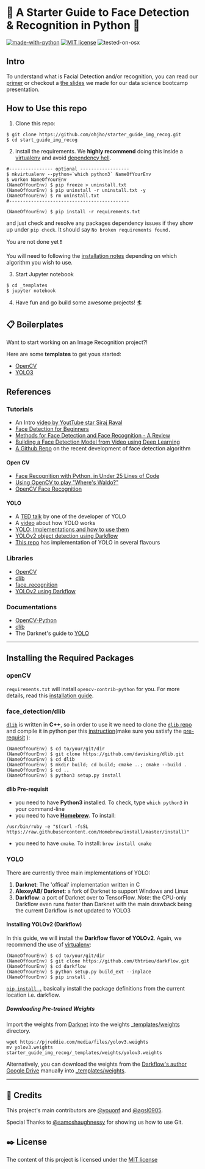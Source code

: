 # :rocket: A Starter Guide to Face Detection & Recognition in Python :snake:

[![made-with-python](https://img.shields.io/badge/Made%20with-Python-1f425f.svg)](https://www.python.org/)
[![MIT license](https://img.shields.io/badge/License-MIT-blue.svg)](https://lbesson.mit-license.org/)
![tested-on-osx](https://img.shields.io/badege/Tested%20on-OSX-lightgrey.svg)

## Intro
To understand what is Facial Detection and/or recognition, you can read our [primer](_text_files/primer.md) or checkout a [the slides]() we made for our data science bootcamp presentation.

## How to Use this repo
1. Clone this repo:
```
$ git clone https://github.com/ohjho/starter_guide_img_recog.git
$ cd start_guide_img_recog
```
2. install the requirements. We **highly recommend** doing this inside a [virtualenv][url_virtualenv] and avoid [dependency hell](https://medium.com/knerd/the-nine-circles-of-python-dependency-hell-481d53e3e025).  
```
#---------------- optional ------------------
$ mkvirtualenv --python=`which python3` NameOfYourEnv
$ workon NameOfYourEnv
(NameOfYourEnv) $ pip freeze > uninstall.txt
(NameOfYourEnv) $ pip uninstall -r uninstall.txt -y
(NameOfYourEnv) $ rm uninstall.txt
#--------------------------------------------

(NameOfYourEnv) $ pip install -r requirements.txt
```
and just check and resolve any packages dependency issues if they show up under `pip check`. It should say `No broken requirements found.`  

You are not done yet :exclamation:  

You will need to following the [installation notes](#installing-the-required-packages) depending on which algorithm you wish to use.

3. Start Jupyter notebook
```
$ cd _templates
$ jupyter notebook
```
4. Have fun and go build some awesome projects! :surfer:

## :clipboard: Boilerplates
Want to start working on an Image Recognition project?!

Here are some **templates** to get yous started:
* [OpenCV](_templates/opencv_facedetection.ipynb)
* [YOLO3]()

## References
### Tutorials
* An Intro [video by YoutTube star Siraj Raval](https://www.youtube.com/watch?v=4eIBisqx9_g&amp=&t=1116s)
* [Face Detection for Beginners](https://towardsdatascience.com/face-detection-for-beginners-e58e8f21aad9)
* [Methods for Face Detection and Face Recognition - A Review](https://medium.com/beesightsoft/methods-for-face-detection-and-face-recognition-a-review-57e73af1d67)
* [Building a Face Detection Model from Video using Deep Learning](https://www.analyticsvidhya.com/blog/2018/12/introduction-face-detection-video-deep-learning-python/)
* [A Github Repo](https://github.com/llSourcell/YOLO_Object_Detection/blob/master/YOLO%20Object%20Detection.ipynb) on the recent development of face detection algorithm
#### Open CV
* [Face Recognition with Python, in Under 25 Lines of Code](https://realpython.com/face-recognition-with-python/)
* [Using OpenCV to play "Where's Waldo?"](https://machinelearningmastery.com/using-opencv-python-and-template-matching-to-play-wheres-waldo/)
* [OpenCV Face Recognition](https://www.pyimagesearch.com/2018/09/24/opencv-face-recognition/)
#### YOLO
* A [TED talk](https://www.youtube.com/watch?v=Cgxsv1riJhI) by one of the developer of YOLO
* A [video](https://www.youtube.com/watch?v=NM6lrxy0bxs) about how YOLO works
* [YOLO: Implementations and how to use them](https://medium.com/@monocasero/object-detection-with-yolo-implementations-and-how-to-use-them-5da928356035)
* [YOLOv2 object detection using Darkflow](https://towardsdatascience.com/yolov2-object-detection-using-darkflow-83db6aa5cf5f)
* [This repo](https://github.com/fountainhead-gq/YOLO_Collection) has implementation of YOLO in several flavours

### Libraries
* [OpenCV](https://opencv.org/)
* [dlib][url_dlib]
* [face_recognition][url_facerecog]
* [YOLOv2 using Darkflow][url_darkflow]

### Documentations
* [OpenCV-Python](https://opencv-python-tutroals.readthedocs.io/en/latest/py_tutorials/py_tutorials.html)
* [dlib](http://dlib.net/)
* The Darknet's guide to [YOLO](https://pjreddie.com/darknet/yolo/)

---

## Installing the Required Packages
### openCV
`requirements.txt` will install `opencv-contrib-python` for you. For more details, read this [installation guide](https://www.pyimagesearch.com/2018/09/19/pip-install-opencv/).
### face_detection/dlib
[`dlib`][url_dlib] is written in **C++**, so in order to use it we need to clone the [`dlib` repo][url_dlib] and compile it in python per this [instruction][url_dlib_installnote](make sure you satisfy the [pre-requisit](#dlib-pre-requisit) ):
```
(NameOfYourEnv) $ cd to/your/git/dir
(NameOfYourEnv) $ git clone https://github.com/davisking/dlib.git
(NameOfYourEnv) $ cd dlib
(NameOfYourEnv) $ mkdir build; cd build; cmake ..; cmake --build .
(NameOfYourEnv) $ cd ..
(NameOfYourEnv) $ python3 setup.py install
```
#### dlib Pre-requisit
* you need to have **Python3** installed. To check, type `which python3` in your command-line
* you need to have [**Homebrew**](https://brew.sh/). To install:
```
/usr/bin/ruby -e "$(curl -fsSL https://raw.githubusercontent.com/Homebrew/install/master/install)"
```
* you need to have `cmake`. To install: `brew install cmake`
### YOLO
There are currently three main implementations of YOLO:
1. **Darknet**: The 'offical' implementation written in C
2. **AlexeyAB/ Darknet**:  a fork of Darknet to support Windows and Linux
3. **Darkflow**: a port of Darknet over to TensorFlow.
   _Note_: the CPU-only Darkflow even runs faster than Darknet with the main drawback being the current Darkflow is not updated to YOLO3
#### Installing YOLOv2 (Darkflow)
In this guide, we will install the **Darkflow flavor of YOLOv2**. Again, we recommend the use of [virtualenv][url_virtualenv]:   
```
(NameOfYourEnv) $ cd to/your/git/dir
(NameOfYourEnv) $ git clone https://github.com/thtrieu/darkflow.git
(NameOfYourEnv) $ cd darkflow
(NameOfYourEnv) $ python setup.py build_ext --inplace
(NameOfYourEnv) $ pip install .
```

[`pip install .`](https://askubuntu.com/questions/1067372/what-does-pip-install-dot-mean) basically install the package definitions from the current location i.e. darkflow.

##### Downloading Pre-trained Weights
Import the weights from [Darknet](https://pjreddie.com/darknet/yolo/) into the weights [_templates/weights](_templates/weights) directory.
```
wget https://pjreddie.com/media/files/yolov3.weights
mv yolov3.weights starter_guide_img_recog/_templates/weights/yolov3.weights
```

Alternatively, you can download the weights from the [Darkflow's author Google Drive](https://drive.google.com/drive/folders/0B1tW_VtY7onidEwyQ2FtQVplWEU) manually into [_templates/weights](_templates/weights).

---

## :pray: Credits
This project's main contributors are [@youonf](https://github.com/youonf) and [@agsl0905](https://github.com/agsl0905).

Special Thanks to [@samoshaughnessy](https://github.com/samoshaughnessy) for showing us how to use Git.  

## :black_nib: License
The content of this project is licensed under the [MIT license](_text_files/LICENSE)

[url_dlib]: https://github.com/davisking/dlib/
[url_dlib_installnote]: https://gist.github.com/ageitgey/629d75c1baac34dfa5ca2a1928a7aeaf
[url_facerecog]: https://github.com/ageitgey/face_recognition
[url_darkflow]: https://github.com/thtrieu/darkflow
[url_virtualenv]: https://virtualenvwrapper.readthedocs.io/en/latest/

